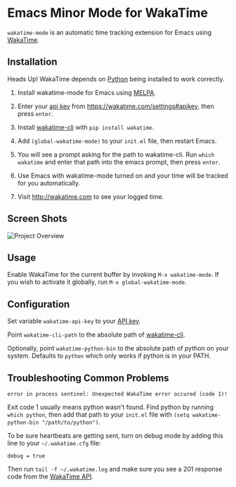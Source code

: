 # Emacs Minor Mode for WakaTime

`wakatime-mode` is an automatic time tracking extension for Emacs using [WakaTime](https://wakatime.com/).


## Installation

Heads Up! WakaTime depends on [Python](http://www.python.org/getit/) being installed to work correctly.

1. Install wakatime-mode for Emacs using [MELPA](http://melpa.milkbox.net/#/wakatime-mode).

2. Enter your [api key](https://wakatime.com/settings#apikey) from https://wakatime.com/settings#apikey, then press `enter`.

3. Install [wakatime-cli](https://pypi.python.org/pypi/wakatime) with `pip install wakatime`.

4. Add `(global-wakatime-mode)` to your `init.el` file, then restart Emacs.

5. You will see a prompt asking for the path to wakatime-cli. Run `which wakatime` and enter that path into the emacs prompt, then press `enter`.

6. Use Emacs with wakatime-mode turned on and your time will be tracked for you automatically.

7. Visit http://wakatime.com to see your logged time.


## Screen Shots

![Project Overview](https://wakatime.com/static/img/ScreenShots/ScreenShot-2014-10-29.png)


## Usage

Enable WakaTime for the current buffer by invoking `M-x wakatime-mode`.  If you wish to activate it globally, run `M-x global-wakatime-mode`.


## Configuration

Set variable `wakatime-api-key` to your [API key](https://wakatime.com/#apikey).

Point `wakatime-cli-path` to the absolute path of [wakatime-cli](https://pypi.python.org/pypi/wakatime).

Optionally, point `wakatime-python-bin` to the absolute path of python on your system. Defaults to `python` which only works if python is in your PATH.


## Troubleshooting Common Problems

`error in process sentinel: Unexpected WakaTime error occured (code 1)!`

Exit code 1 usually means python wasn't found. Find python by running `which python`, then add that path to your `init.el` file with `(setq wakatime-python-bin "/path/to/python")`.

To be sure heartbeats are getting sent, turn on debug mode by adding this line to your `~/.wakatime.cfg` file:

    debug = true

Then run `tail -f ~/.wakatime.log` and make sure you see a 201 response code from the [WakaTime API](https://wakatime.com/api).
